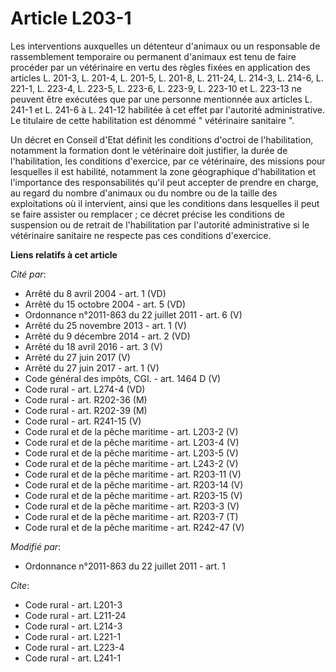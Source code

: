 # Article L203-1

Les interventions auxquelles un détenteur d'animaux ou un responsable de rassemblement temporaire ou permanent d'animaux est
tenu de faire procéder par un vétérinaire en vertu des règles fixées en application des articles L. 201-3, L. 201-4, L.
201-5, L. 201-8, L. 211-24, L. 214-3, L. 214-6, L. 221-1, L. 223-4, L. 223-5, L. 223-6, L. 223-9, L. 223-10 et L. 223-13 ne
peuvent être exécutées que par une personne mentionnée aux articles L. 241-1 et L. 241-6 à L. 241-12 habilitée à cet effet
par l'autorité administrative. Le titulaire de cette habilitation est dénommé " vétérinaire sanitaire ". 

Un décret en Conseil d'Etat définit les conditions d'octroi de l'habilitation, notamment la formation dont le vétérinaire
doit justifier, la durée de l'habilitation, les conditions d'exercice, par ce vétérinaire, des missions pour lesquelles il
est habilité, notamment la zone géographique d'habilitation et l'importance des responsabilités qu'il peut accepter de
prendre en charge, au regard du nombre d'animaux ou du nombre ou de la taille des exploitations où il intervient, ainsi que
les conditions dans lesquelles il peut se faire assister ou remplacer ; ce décret précise les conditions de suspension ou de
retrait de l'habilitation par l'autorité administrative si le vétérinaire sanitaire ne respecte pas ces conditions
d'exercice.

**Liens relatifs à cet article**

_Cité par_:

  - Arrêté du 8 avril 2004 - art. 1 (VD)
  - Arrêté du 15 octobre 2004 - art. 5 (VD)
  - Ordonnance n°2011-863 du 22 juillet 2011 - art. 6 (V)
  - Arrêté du 25 novembre 2013 - art. 1 (V)
  - Arrêté du 9 décembre 2014 - art. 2 (VD)
  - Arrêté du 18 avril 2016 - art. 3 (V)
  - Arrêté du 27 juin 2017 (V)
  - Arrêté du 27 juin 2017 - art. 1 (V)
  - Code général des impôts, CGI. - art. 1464 D (V)
  - Code rural - art. L274-4 (VD)
  - Code rural - art. R202-36 (M)
  - Code rural - art. R202-39 (M)
  - Code rural - art. R241-15 (V)
  - Code rural et de la pêche maritime - art. L203-2 (V)
  - Code rural et de la pêche maritime - art. L203-4 (V)
  - Code rural et de la pêche maritime - art. L203-5 (V)
  - Code rural et de la pêche maritime - art. L243-2 (V)
  - Code rural et de la pêche maritime - art. R203-11 (V)
  - Code rural et de la pêche maritime - art. R203-14 (V)
  - Code rural et de la pêche maritime - art. R203-15 (V)
  - Code rural et de la pêche maritime - art. R203-3 (V)
  - Code rural et de la pêche maritime - art. R203-7 (T)
  - Code rural et de la pêche maritime - art. R242-47 (V)

_Modifié par_:

  - Ordonnance n°2011-863 du 22 juillet 2011 - art. 1

_Cite_:

  - Code rural - art. L201-3
  - Code rural - art. L211-24
  - Code rural - art. L214-3
  - Code rural - art. L221-1
  - Code rural - art. L223-4
  - Code rural - art. L241-1
